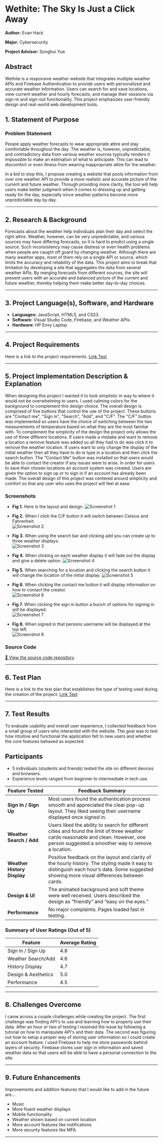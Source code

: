 # Wethite: The Sky Is Just a Click Away

**Author:** Evan Hack

**Major:** Cybersecurity

**Project Advisor:** Songhui Yue


## Abstract
Wethite is a responsive weather website that integrates multiple weather APIs and Firebase Authentication to provide users with personalized and accurate weather information. Users can search for and save locations, view current weather and hourly forecasts, and manage their sessions via sign-in and sign-out functionality. This project emphasizes user-friendly design and real-world web development tools.

## 1. Statement of Purpose  
### Problem Statement  
People apply weather forecasts to wear appropriate attire and stay comfortable throughout the day. The weather is, however, unpredictable, and contradictory data from various weather sources typically renders it impossible to make an estimation of what to anticipate. This can lead to discomfort or even illness from wearing inappropriate attire for the weather.

In a bid to stop this, I propose creating a website that pools information from over one weather API to provide a more realistic and accurate picture of the current and future weather. Through providing more clarity, the tool will help users make better judgment when it comes to dressing up and getting ready for the day, especially since weather patterns become more unpredictable day by day.


---

## 2. Research & Background  
Forecasts about the weather help individuals plan their day and select the right attire. Weather, however, can be very unpredictable, and various sources may have differing forecasts, so it is hard to predict using a single source. Such inconsistency may cause distress or even health problems when people are caught off guard by changing weather.
Although there are many weather apps, most of them rely on a single API or source, which limits the accuracy and reliability of the data. This project aims to break that limitation by developing a site that aggregates the data from several weather APIs. By merging forecasts from different sources, the site will present users with an accurate and balanced picture of the current and future weather, thereby helping them make better day-to-day choices.

---

## 3. Project Language(s), Software, and Hardware  

- **Languages:**  JavaScript, HTML5, and CSS3.
- **Software:**  Visual Studio Code, Firebase, and Weather APIs.
- **Hardware:**  HP Envy Laptop

---

## 4. Project Requirements  
Here is a link to the project requirements.
[Link Text](https://github.com/Echack/CSU-Senior-Project/blob/master/docs/Senior%20Project%20Requirements%20Document.md)

---

## 5. Project Implementation Description & Explanation  
When designing this project I wanted it to look simplistic in way to where it would not be overwhelming to users. I used calming colors for the background to complement this design choice.
The overall design is comprised of five buttons that control the use of the project. These buttons are "Contact me", "Sign in", "Search", "Add", and "C/F". The "C/F" button was implemented so users have the choice of switching between the two measurements of temperature based on what they are the most familiar with. To complement the simplicity of the design the project only allows the use of three different locations. If users made a mistake and want to remove a location a remove feature was added so all they had to do was click it to remove the weather location. If users want to only change the display of the initial weather then all they have to do is type in a location and then click the search button. The "Contact Me" button was installed so that users would be able to contact the creator if any issues were to arise. In order for users to save their chosen locations an account system was created. Users are given the option to sign up or to sign in if an account has already been made. The overall design of this project was centered around simplicity and comfort so that any user who uses the project will feel at ease.

### Screenshots  
- **Fig 1.** Here is the layout and design. 
![Screenshot 1](SP_screenshot1.png)

- **Fig 2.** When I click the C/F button it will switch between Celsius and Fahrenheit.  
![Screenshot 2](SP_screenshot2.png)

- **Fig 3.** When using the search bar and clicking add you can create up to three weather displays.  
![Screenshot 3](SP_screenshot3.png)

- **Fig 4.** When clicking on each weather display it will fade out the display and give a delete option.
![Screenshot 4](SP_screenshot4.png)

- **Fig 5.** When searching for a location and clicking the search button it will change the location of the initial display. 
![Screenshot 5](SP_screenshot5.png)

- **Fig 6.** When clicking the contact me button it will display information on how to contact the creator.  
![Screenshot 6](SP_screenshot6.png)

- **Fig 7.** When clicking the sign in button a bunch of options for signing in will be displayed.  
![Screenshot 7](SP_screenshot.7.png)

- **Fig 8.** When signed in that persons username will be displayed at the top left.  
![Screenshot 8](SP_screenshot8.png)

### Source Code  
[🔗 View the source code repository](https://github.com/Echack/CSU-Senior-Project/tree/master/Project)

---

## 6. Test Plan
Here is a link to the test plan that establishes the type of testing used during the creation of the project.
[Link Text](https://github.com/Echack/CSU-Senior-Project/blob/master/docs/Test%20Plan%20Document.md)

---

## 7. Test Results
To evaluate usability and overall user experience, I collected feedback from a small group of users who interacted with the website. The goal was to test how intuitive and functional the application felt to new users and whether the core features behaved as expected.

## Participants
- 5 individuals (students and friends) tested the site on different devices and browsers.
- Experience levels ranged from beginner to intermediate in tech use.


| **Feature Tested**         | **Feedback Summary**                                                                 |
|----------------------------|---------------------------------------------------------------------------------------|
| **Sign In / Sign Up**      | Most users found the authentication process smooth and appreciated the clear pop-up layout. They liked seeing their username displayed once signed in. |
| **Weather Search / Add**   | Users liked the ability to search for different cities and found the limit of three weather cards reasonable and clean. However, one person suggested a smoother way to remove a location. |
| **Weather History Display**| Positive feedback on the layout and clarity of the hourly history. The styling made it easy to distinguish each hour’s data. Some suggested showing more visual differences between cards. |
| **Design & UI**            | The animated background and soft theme were well received. Users described the design as “friendly” and “easy on the eyes.” |
| **Performance**            | No major complaints. Pages loaded fast in testing. |


### Summary of User Ratings (Out of 5)

| Feature               | Average Rating |
|----------------------|----------------|
| Sign In / Sign Up    | 4.8            |
| Weather Search/Add   | 4.6            |
| History Display      | 4.7            |
| Design & Aesthetics  | 5.0            |
| Performance          | 4.5            |

---

## 8. Challenges Overcome 
I came across a couple challenges while creating the project. The first challenge was finding API's to use and learning how to properly use their data. After an hour or two of testing I resolved the issue by following a tutorial on how to manipulate API's and their data. The second was figuring out how to setup a proper way of storing user information so I could create an account feature. I used Firebase to help me store passwords behind layers of security. Firebase stores user sign in information and saved weather data so that users will be able to have a personal connection to the site.

---

## 9. Future Enhancements  
Improvements and addition features that I would like to add in the future are...
- Music
- More fluent weather displays
- Mobile functionality
- Weather shown based on current location
- More account features like notifications
- More security features like MFA.

---

